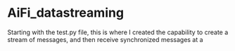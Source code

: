 # AiFi_datastreaming

Starting with the test.py file, this is where I created the capability to create a stream of
messages, and then receive synchronized messages at a